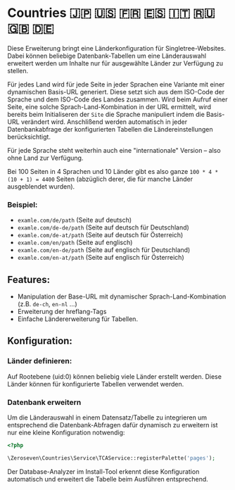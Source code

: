 # Countries :jp: :us: :fr: :es: :it: :ru: :gb: :de:

Diese Erweiterung bringt eine Länderkonfiguration für Singletree-Websites.
Dabei können beliebige Datenbank-Tabellen um eine Länderauswahl erweitert werden um Inhalte nur für ausgewählte Länder zur Verfügung zu stellen.

Für jedes Land wird für jede Seite in jeder Sprachen eine Variante mit einer dynamischen Basis-URL generiert. Diese setzt sich aus dem ISO-Code der Sprache und dem ISO-Code des Landes zusammen.
Wird beim Aufruf einer Seite, eine solche Sprach-Land-Kombination in der URL ermittelt, wird bereits beim Initialiseren der `Site` die Sprache manipuliert indem die Basis-URL verändert wird.
Anschlißend werden automatisch in jeder Datenbankabfrage der konfigurierten Tabellen die Ländereinstellungen berücksichtigt.

Für jede Sprache steht weiterhin auch eine "internationale" Version – also ohne Land zur Verfügung.

Bei 100 Seiten in 4 Sprachen und 10 Länder gibt es also ganze `100 * 4 * (10 + 1) = 4400` Seiten (abzüglich derer, die für manche Länder ausgeblendet wurden).

### Beispiel:

* `examle.com/de/path` (Seite auf deutsch)
* `examle.com/de-de/path` (Seite auf deutsch für Deutschland)
* `examle.com/de-at/path` (Seite auf deutsch für Österreich)
* `examle.com/en/path` (Seite auf englisch)
* `examle.com/en-de/path` (Seite auf englisch für Deutschland)
* `examle.com/en-at/path` (Seite auf englisch für Österreich)

## Features:

* Manipulation der Base-URL mit dynamischer Sprach-Land-Kombination (z.B. `de-ch`, `en-nl` …)
* Erweiterung der hreflang-Tags
* Einfache Ländererweiterung für Tabellen.

## Konfiguration:

### Länder definieren:

Auf Rootebene (uid:0) können beliebig viele Länder erstellt werden. Diese Länder können für konfigurierte Tabellen verwendet werden.

### Datenbank erweitern

Um die Länderauswahl in einem Datensatz/Tabelle zu integrieren um entsprechend die Datenbank-Abfragen dafür dynamisch zu erweitern ist nur eine kleine Konfiguration notwendig:

```php
<?php

\Zeroseven\Countries\Service\TCAService::registerPalette('pages');
```

Der Database-Analyzer im Install-Tool erkennt diese Konfiguration automatisch und erweitert die Tabelle beim Ausführen entsprechend.

